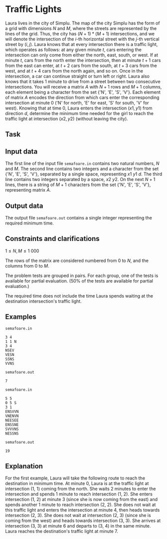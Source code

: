 # Traffic Lights

Laura lives in the city of Simplu. The map of the city Simplu has the form of a grid with dimensions $N$ and $M$, where the streets are represented by the lines of the grid. Thus, the city has $(N+1)*(M+1)$ intersections, and we will denote the intersection of the $i$-th horizontal street with the $j$-th vertical street by $(i, j)$. Laura knows that at every intersection there is a traffic light, which operates as follows: at any given minute $t$, cars entering the intersection can only come from either the north, east, south, or west. If at minute $t$, cars from the north enter the intersection, then at minute $t+1$ cars from the east can enter, at $t+2$ cars from the south, at $t+3$ cars from the west, and at $t+4$ cars from the north again, and so on. Once in the intersection, a car can continue straight or turn left or right. Laura also knows that it takes 1 minute to drive from a street between two consecutive intersections. You will receive a matrix $A$ with $N+1$ rows and $M+1$ columns, each element being a character from the set {'N', 'E', 'S', 'V'}. Each element of matrix $A$ encodes the direction from which cars enter the corresponding intersection at minute 0 ('N' for north, 'E' for east, 'S' for south, 'V' for west). Knowing that at time 0, Laura enters the intersection $(x1, y1)$ from direction $d$, determine the minimum time needed for the girl to reach the traffic light at intersection $(x2, y2)$ (without leaving the city).

## Task

## Input data

The first line of the input file `semafoare.in` contains two natural numbers, $N$ and $M$. The second line contains two integers and a character from the set {'N', 'E', 'S', 'V'}, separated by a single space, representing $x1$ $y1$ $d$. The third line contains two integers separated by a space, $x2$ $y2$. On the next $N+1$ lines, there is a string of $M+1$ characters from the set {'N', 'E', 'S', 'V'}, representing matrix $A$.

## Output data

The output file `semafoare.out` contains a single integer representing the required minimum time.

## Constraints and clarifications

$1 \leq N, M \leq 1\ 000$

The rows of the matrix are considered numbered from 0 to $N$, and the columns from 0 to $M$.

The problem tests are grouped in pairs.
For each group, one of the tests is available for partial evaluation.
(50% of the tests are available for partial evaluation.)

The required time does not include the time Laura spends waiting at the destination intersection's traffic light.

## Examples

`semafoare.in`
```
3 4
1 1 N
3 4
NSEV
VESN
SSNS
VVNS
```
`semafoare.out`
```
7
```

`semafoare.in`
```
5 5
0 5 S
3 1
ENSVVN
VNENVN
NEESEE
ENSSNE
SVVVNS
NESSNS
```
`semafoare.out`
```
19
```

## Explanation

For the first example, Laura will take the following route to reach the destination in minimum time. At minute 0, Laura is at the traffic light at intersection (1, 1) coming from the north. She waits 2 minutes to enter the intersection and spends 1 minute to reach intersection (1, 2). She enters intersection (1, 2) at minute 3 (since she is now coming from the east) and spends another 1 minute to reach intersection (2, 2). She does not wait at this traffic light and enters the intersection at minute 4, then heads towards intersection (2, 3). She does not wait at intersection (2, 3) (since she is coming from the west) and heads towards intersection (3, 3). She arrives at intersection (3, 3) at minute 6 and departs to (3, 4) in the same minute. Laura reaches the destination's traffic light at minute 7.
